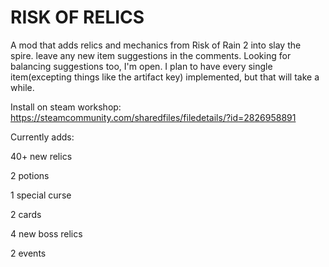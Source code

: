 # RISK OF RELICS

A mod that adds relics and mechanics from Risk of Rain 2 into slay the spire. leave any new item suggestions in the comments. Looking for balancing suggestions too, I'm open. I plan to have every single item(excepting things like the artifact key) implemented, but that will take a while.

Install on steam workshop: https://steamcommunity.com/sharedfiles/filedetails/?id=2826958891

Currently adds:

40+ new relics

2 potions

1 special curse

2 cards

4 new boss relics

2 events

